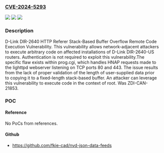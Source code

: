 ### [CVE-2024-5293](https://cve.mitre.org/cgi-bin/cvename.cgi?name=CVE-2024-5293)
![](https://img.shields.io/static/v1?label=Product&message=DIR-2640&color=blue)
![](https://img.shields.io/static/v1?label=Version&message=%3D%201.11B02_BETA02%20&color=brighgreen)
![](https://img.shields.io/static/v1?label=Vulnerability&message=CWE-121%3A%20Stack-based%20Buffer%20Overflow&color=brighgreen)

### Description

D-Link DIR-2640 HTTP Referer Stack-Based Buffer Overflow Remote Code Execution Vulnerability. This vulnerability allows network-adjacent attackers to execute arbitrary code on affected installations of D-Link DIR-2640-US routers. Authentication is not required to exploit this vulnerability.The specific flaw exists within prog.cgi, which handles HNAP requests made to the lighttpd webserver listening on TCP ports 80 and 443. The issue results from the lack of proper validation of the length of user-supplied data prior to copying it to a fixed-length stack-based buffer. An attacker can leverage this vulnerability to execute code in the context of root. Was ZDI-CAN-21853.

### POC

#### Reference
No PoCs from references.

#### Github
- https://github.com/fkie-cad/nvd-json-data-feeds

